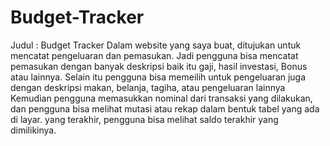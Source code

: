# Budget-Tracker
Judul : Budget Tracker
Dalam website yang saya buat, ditujukan untuk mencatat pengeluaran dan pemasukan. Jadi pengguna bisa mencatat pemasukan dengan banyak deskripsi baik itu gaji, hasil investasi, Bonus atau lainnya.
Selain itu pengguna bisa memeilih untuk pengeluaran juga dengan deskripsi makan, belanja, tagiha, atau pengeluaran lainnya
Kemudian pengguna memasukkan nominal dari transaksi yang dilakukan, dan pengguna bisa melihat mutasi atau rekap dalam bentuk tabel yang ada di layar.
yang terakhir, pengguna bisa melihat saldo terakhir yang dimilikinya.

